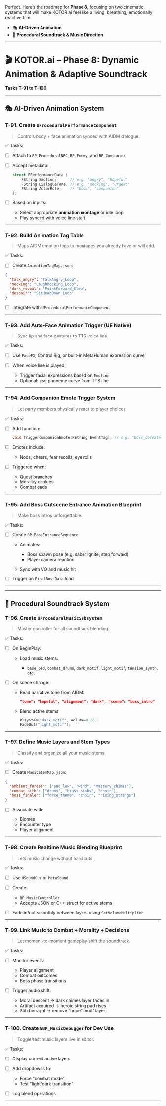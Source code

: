 Perfect. Here’s the roadmap for **Phase 8**, focusing on two cinematic systems that will make KOTOR.ai feel like a living, breathing, emotionally reactive film:

* 🎭 **AI-Driven Animation**
* 🎵 **Procedural Soundtrack & Music Direction**

---

# 🎬 KOTOR.ai – Phase 8: Dynamic Animation & Adaptive Soundtrack

**Tasks T-91 to T-100**

---

## 🎭 AI-Driven Animation System

### **T-91. Create `UProceduralPerformanceComponent`**

> Controls body + face animation synced with AIDM dialogue.

✅ Tasks:

* [ ] Attach to `BP_ProceduralNPC`, `BP_Enemy`, and `BP_Companion`
* [ ] Accept metadata:

  ```cpp
  struct FPerformanceData {
      FString Emotion;      // e.g. "angry", "hopeful"
      FString DialogueTone; // e.g. "mocking", "urgent"
      FString ActorRole;    // "boss", "companion"
  };
  ```
* [ ] Based on inputs:

  * Select appropriate **animation montage** or idle loop
  * Play synced with voice line start

---

### **T-92. Build Animation Tag Table**

> Maps AIDM emotion tags to montages you already have or will add.

✅ Tasks:

* [ ] Create `AnimationTagMap.json`:

```json
{
  "talk_angry": "TalkAngry_Loop",
  "mocking": "LaughMocking_Loop",
  "dark_reveal": "PointForward_Slow",
  "despair": "SitHeadDown_Loop"
}
```

* [ ] Integrate with `UProceduralPerformanceComponent`

---

### **T-93. Add Auto-Face Animation Trigger (UE Native)**

> Sync lip and face gestures to TTS voice line.

✅ Tasks:

* [ ] Use `FaceFX`, Control Rig, or built-in MetaHuman expression curve
* [ ] When voice line is played:

  * Trigger facial expressions based on `Emotion`
  * Optional: use phoneme curve from TTS line

---

### **T-94. Add Companion Emote Trigger System**

> Let party members physically react to player choices.

✅ Tasks:

* [ ] Add function:

  ```cpp
  void TriggerCompanionEmote(FString EventTag); // e.g. "boss_defeated", "artifact_found"
  ```
* [ ] Emotes include:

  * Nods, cheers, fear recoils, eye rolls
* [ ] Triggered when:

  * Quest branches
  * Morality choices
  * Combat ends

---

### **T-95. Add Boss Cutscene Entrance Animation Blueprint**

> Make boss intros unforgettable.

✅ Tasks:

* [ ] Create `BP_BossEntranceSequence`:

  * Animates:

    * Boss spawn pose (e.g. saber ignite, step forward)
    * Player camera reaction
  * Sync with VO and music hit
* [ ] Trigger on `FinalBossData` load

---

---

## 🎵 Procedural Soundtrack System

### **T-96. Create `UProceduralMusicSubsystem`**

> Master controller for all soundtrack blending.

✅ Tasks:

* [ ] On BeginPlay:

  * Load music stems:

    * `base_pad`, `combat_drums`, `dark_motif`, `light_motif`, `tension_synth`, etc.
* [ ] On scene change:

  * Read narrative tone from AIDM:

    ```json
    "tone": "hopeful", "alignment": "dark", "scene": "boss_intro"
    ```
  * Blend active stems:

    ```cpp
    PlayStem("dark_motif", volume=0.6);
    FadeOut("light_motif");
    ```

---

### **T-97. Define Music Layers and Stem Types**

> Classify and organize all your music stems.

✅ Tasks:

* [ ] Create `MusicStemMap.json`:

```json
{
  "ambient_forest": ["pad_low", "wind", "mystery_chimes"],
  "combat_sith": ["drums", "brass_stabs", "choir"],
  "boss_finale": ["force_theme", "choir", "rising_strings"]
}
```

* [ ] Associate with:

  * Biomes
  * Encounter type
  * Player alignment

---

### **T-98. Create Realtime Music Blending Blueprint**

> Lets music change without hard cuts.

✅ Tasks:

* [ ] Use `USoundCue` or `MetaSound`
* [ ] Create:

  * `BP_MusicController`
  * Accepts JSON or C++ struct for active stems
* [ ] Fade in/out smoothly between layers using `SetVolumeMultiplier`

---

### **T-99. Link Music to Combat + Morality + Decisions**

> Let moment-to-moment gameplay shift the soundtrack.

✅ Tasks:

* [ ] Monitor events:

  * Player alignment
  * Combat outcomes
  * Boss phase transitions
* [ ] Trigger audio shift:

  * Moral descent → dark chimes layer fades in
  * Artifact acquired → heroic string pad rises
  * Sith betrayal → remove “hope” motif layer

---

### **T-100. Create `WBP_MusicDebugger` for Dev Use**

> Toggle/test music layers live in editor.

✅ Tasks:

* [ ] Display current active layers
* [ ] Add dropdowns to:

  * Force "combat mode"
  * Test "light/dark transition"
* [ ] Log blend operations

---


